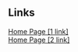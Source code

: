 ## Links

<a href="https://pet-edeldorf.web.app">Home Page [1 link]</a> \
<a href="https://pet-edeldorf.firebaseapp.com">Home Page [2 link]</a>
